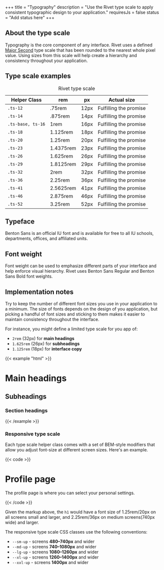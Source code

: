 +++
title = "Typography"
description = "Use the Rivet type scale to apply consistent typographic design to your application."
requiresJs = false
status = "Add status here"
+++

## About the type scale
Typography is the core component of any interface. Rivet uses a defined [Major Second](http://type-scale.com/?size=16&scale=1.125&text=A%20Visual%20Type%20Scale&webfont=Libre+Baskerville&font-family=%27Libre%20Baskerville%27,%20serif&font-weight=400&font-family-headers=&font-weight-headers=inherit&background-color=white&font-color=#333) type scale that has been rounded to the nearest whole pixel value. Using sizes from this scale will help create a hierarchy and consistency throughout your application.

## Type scale examples

<table class="m-top-lg">
    <caption class="sr-only">Rivet type scale</caption>
    <thead>
        <th>Helper Class</th>
        <th>rem</th>
        <th>px</th>
        <th>Actual size</th>
    </thead>
    <tbody>
        <tr>
            <td><code>.ts-12</code></td>
            <td>.75rem</td>
            <td>12px</td>
            <td class="ts-12">Fulfilling the promise</td>
        </tr>
        <tr>
            <td><code>.ts-14</code></td>
            <td>.875rem</td>
            <td>14px</td>
            <td class="ts-14">Fulfilling the promise</td>
        </tr>
        <tr>
            <td><code>.ts-base, ts-16</code></td>
            <td>1rem</td>
            <td>16px</td>
            <td class="ts-base">Fulfilling the promise</td>
        </tr>
        <tr>
            <td><code>.ts-18</code></td>
            <td>1.125rem</td>
            <td>18px</td>
            <td class="ts-18">Fulfilling the promise</td>
        </tr>
        <tr>
            <td><code>.ts-20</code></td>
            <td>1.25rem</td>
            <td>20px</td>
            <td class="ts-20">Fulfilling the promise</td>
        </tr>
        <tr>
            <td><code>.ts-23</code></td>
            <td>1.4375rem</td>
            <td>23px</td>
            <td class="ts-23">Fulfilling the promise</td>
        </tr>
        <tr>
            <td><code>.ts-26</code></td>
            <td>1.625rem</td>
            <td>26px</td>
            <td class="ts-26">Fulfilling the promise</td>
        </tr>
        <tr>
            <td><code>.ts-29</code></td>
            <td>1.8125rem</td>
            <td>29px</td>
            <td class="ts-29">Fulfilling the promise</td>
        </tr>
        <tr>
            <td><code>.ts-32</code></td>
            <td>2rem</td>
            <td>32px</td>
            <td class="ts-32">Fulfilling the promise</td>
        </tr>
        <tr>
            <td><code>.ts-36</code></td>
            <td>2.25rem</td>
            <td>36px</td>
            <td class="ts-36">Fulfilling the promise</td>
        </tr>
        <tr>
            <td><code>.ts-41</code></td>
            <td>2.5625rem</td>
            <td>41px</td>
            <td class="ts-41">Fulfilling the promise</td>
        </tr>
        <tr>
            <td><code>.ts-46</code></td>
            <td>2.875rem</td>
            <td>46px</td>
            <td class="ts-46">Fulfilling the promise</td>
        </tr>
        <tr>
            <td><code>.ts-52</code></td>
            <td>3.25rem</td>
            <td>52px</td>
            <td class="ts-52">Fulfilling the promise</td>
        </tr>
    </tbody>
</table>

## Typeface
Benton Sans is an official IU font and is available for free to all IU schools, departments, offices, and affiliated units.

## Font weight
Font weight can be used to emphasize different parts of your interface and help enforce visual hierarchy. Rivet uses Benton Sans Regular and Benton Sans Bold font weights.

## Implementation notes
Try to keep the number of different font sizes you use in your application to a minimum. The size of fonts depends on the design of you application, but picking a handful of font sizes and sticking to them makes it easier to maintain consistency throughout the interface.

For instance, you might define a limited type scale for you app of:

- `2rem` (32px) for **main headings**
- `1.625rem` (26px) for **subheadings**
- `1.125rem` (18px) for **interface copy**

{{< example "html" >}}<h1 class="ts-32">Main headings</h1>
<h2 class="ts-26">Subheadings</h2>
<h3 class="ts-18">Section headings</h3>
{{< /example >}}

### Responsive type scale
Each type scale helper class comes with a set of BEM-style modifiers that allow you adjust font-size at different screen sizes. Here's an example.

{{< code >}}<h1 class="ts-20 ts-32--md-up">Profile page</h1>
<p class="ts-14">The profile page is where you can select your personal settings.</p>
{{< /code >}}

Given the markup above, the `h1` would have a font size of 1.25rem/20px on all screens small and larger, and 2.25rem/36px on medium screens(740px wide) and larger.

The responsive type scale CSS classes use the following conventions:

- `--sm-up` - screens **480–740px** and wider
- `--md-up` - screens **740–1080px** and wider
- `--lg-up` - screens **1080–1260px** and wider
- `--xl-up` - screens **1260–1400px** and wider
- `--xxl-up` - screens **1400px** and wider